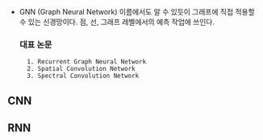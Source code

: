 - GNN (Graph Neural Network)
    이름에서도 알 수 있듯이 그래프에 직접 적용할 수 있는 신경망이다.
    점, 선, 그래프 레벨에서의 예측 작업에 쓰인다.

    ### 대표 논문
        1. Recurrent Graph Neural Network
        2. Spatial Convolution Network
        3. Spectral Convolution Network


## CNN
## RNN
